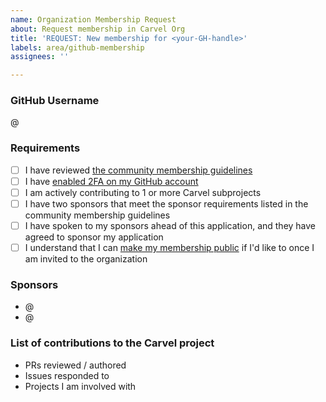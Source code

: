 ```yaml
---
name: Organization Membership Request
about: Request membership in Carvel Org
title: 'REQUEST: New membership for <your-GH-handle>'
labels: area/github-membership
assignees: ''

---
```


### GitHub Username

@<your-GH-handle>

### Requirements
- [ ] I have reviewed [the community membership guidelines](https://github.com/carvel-dev/carvel/blob/develop/processes/community-membership.md)
- [ ] I have [enabled 2FA on my GitHub account](https://github.com/settings/security)
- [ ] I am actively contributing to 1 or more Carvel subprojects
- [ ] I have two sponsors that meet the sponsor requirements listed in the community membership guidelines
- [ ] I have spoken to my sponsors ahead of this application, and they have agreed to sponsor my application
- [ ] I understand that I can [make my membership public](https://docs.github.com/en/account-and-profile/setting-up-and-managing-your-personal-account-on-github/managing-your-membership-in-organizations/publicizing-or-hiding-organization-membership) if I'd like to once I am invited to the organization

### Sponsors
- @<sponsor-1>
- @<sponsor-2>

### List of contributions to the Carvel project
- PRs reviewed / authored
- Issues responded to
- Projects I am involved with